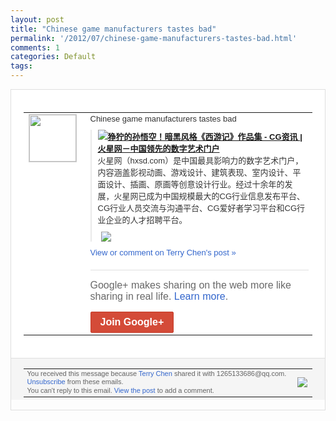 ```yaml
---
layout: post
title: "Chinese game manufacturers tastes bad"
permalink: '/2012/07/chinese-game-manufacturers-tastes-bad.html'
comments: 1
categories: Default
tags: 
---
```

<div style="border:solid 1px #dfdfdf;color:#686868;font:13px Arial"><div style="background-color:#fff;padding:20px;"><table cellpadding="0" cellspacing="0"><tr><td style="padding-right:15px;vertical-align:top"><a href="https://plus.google.com/_/notifications/emlink?emrecipient=109554455967099403328&amp;emid=COibooy7m7ECFcqzNAodUF4AAA&amp;path=%2F108643996575278738906&amp;dt=1342347762246&amp;uob=8"><img height="75" src="https://lh3.googleusercontent.com/-KKRGTyJ5Bl0/AAAAAAAAAAI/AAAAAAAAEEY/jllxqER5dCk/s75-c-k-a/photo.jpg" style="border:solid 1px #cccccc;" width="75"/></a></td><td style="width:578px;color:#333;font:13px Arial;vertical-align:top;"><div style="padding-bottom:10px">Chinese game manufacturers tastes bad</div><div style="margin-bottom:10px;padding-left:10px; border-left:2px solid #EAEAEA"><span style="margin-right:5px"><a href="http://news.hxsd.com/CG-art/201203/648211.html" style="zSoyz"><img border="0" src="https://images3-focus-opensocial.googleusercontent.com/gadgets/proxy?url=https://s2.googleusercontent.com/s2/favicons?domain%3Dnews.hxsd.com&amp;container=focus&amp;gadget=a&amp;rewriteMime=image/*&amp;refresh=31536000&amp;resize_h=16"/><span style="font-weight:bold">狰狞的孙悟空！暗黑风格《西游记》作品集 - CG资讯 | 火星网－中国领先的数字艺术门户</span></a><div style="padding-bottom:10px">火星网（hxsd.com）是中国最具影响<wbr/>力的数字艺术门户，内容涵盖影视动画、游戏<wbr/>设计、建筑表现、室内设计、平面设计、插画<wbr/>、原画等创意设计行业。经过十余年的发展，<wbr/>火星网已成为中国规模最大的CG行业信息发<wbr/>布平台、CG行业人员交流与沟通平台、CG<wbr/>爱好者学习平台和CG行业企业的人才招聘平<wbr/>台。</div></span><span style="margin-right:5px"><a href="https://plus.google.com/_/notifications/emlink?emrecipient=109554455967099403328&amp;emid=COibooy7m7ECFcqzNAodUF4AAA&amp;path=%2F108643996575278738906%2Fposts%2FgLQoLgSzNZC%3Fgpinv%3DAMIXal9dxLZcpchSGOQ1floRRwWP0J9KY2ix22sq1OWYxkYGRT1bBmkcvzAyvopCYzPzikKBaqVteoI6m6kOAnen7CDy6UmhtNSlS50EbNz4vP8JigR8wog&amp;dt=1342347762246&amp;uob=8" style="zSoyz;"><img border="0" src="https://images1-focus-opensocial.googleusercontent.com/gadgets/proxy?url=http://img8.cache.hxsd.com/news/2012/03/21/201203211115383873.jpg&amp;container=focus&amp;gadget=a&amp;rewriteMime=image/*&amp;refresh=31536000&amp;resize_h=120" style="max-height:200px;max-width:275px"/></a></span></div><a href="https://plus.google.com/_/notifications/emlink?emrecipient=109554455967099403328&amp;emid=COibooy7m7ECFcqzNAodUF4AAA&amp;path=%2F108643996575278738906%2Fposts%2FgLQoLgSzNZC%3Fgpinv%3DAMIXal9dxLZcpchSGOQ1floRRwWP0J9KY2ix22sq1OWYxkYGRT1bBmkcvzAyvopCYzPzikKBaqVteoI6m6kOAnen7CDy6UmhtNSlS50EbNz4vP8JigR8wog&amp;dt=1342347762246&amp;uob=8" style="color:#3366CC;text-decoration:none;">View or comment on Terry Chen's post »</a><div style="margin-top:20px;border-top:solid 1px #dfdfdf"><div style="padding:15px 0;color:#686868;font:16px Arial;">Google+ makes sharing on the web more like sharing in real life. <a href="http://www.google.com/+/learnmore/" style="color:#3366CC;text-decoration:none;">Learn more</a>.</div><a href="https://plus.google.com/_/notifications/emlink?emrecipient=109554455967099403328&amp;emid=COibooy7m7ECFcqzNAodUF4AAA&amp;path=%2F%3Fgpinv%3DAMIXal9dxLZcpchSGOQ1floRRwWP0J9KY2ix22sq1OWYxkYGRT1bBmkcvzAyvopCYzPzikKBaqVteoI6m6kOAnen7CDy6UmhtNSlS50EbNz4vP8JigR8wog&amp;dt=1342347762246&amp;uob=8" style="display:inline-block;padding:7px 15px;background-color:#d44b38; color:#fff;font-size:16px; font-weight:bold;border-radius:2px;-webkit-border-radius:2px; -moz-border-radius:2px;border:solid 1px #c43b28; white-space:nowrap;text-decoration:none">Join Google+</a></div></td></tr></table></div><div style="border-top:solid 1px #dfdfdf;padding:0 20px; background-color:#f5f5f5"><table cellpadding="0" cellspacing="0" style="height:50px"><tbody><tr><td style="vertical-align:middle;width:100%; color:#636363;font:11px Arial; line-height:120%">You received this message because <a href="https://plus.google.com/_/notifications/emlink?emrecipient=109554455967099403328&amp;emid=COibooy7m7ECFcqzNAodUF4AAA&amp;path=%2F108643996575278738906%3Fgpinv%3DAMIXal9dxLZcpchSGOQ1floRRwWP0J9KY2ix22sq1OWYxkYGRT1bBmkcvzAyvopCYzPzikKBaqVteoI6m6kOAnen7CDy6UmhtNSlS50EbNz4vP8JigR8wog&amp;dt=1342347762246&amp;uob=8" style="color:#3366CC;text-decoration:none;">Terry Chen</a> shared it with 1265133686@qq.com. <a href="https://plus.google.com/_/notifications/emlink?emrecipient=109554455967099403328&amp;emid=COibooy7m7ECFcqzNAodUF4AAA&amp;path=%2F_%2Fnonplus%2Femailsettings%3Fgpinv%3DAMIXal9dxLZcpchSGOQ1floRRwWP0J9KY2ix22sq1OWYxkYGRT1bBmkcvzAyvopCYzPzikKBaqVteoI6m6kOAnen7CDy6UmhtNSlS50EbNz4vP8JigR8wog%26est%3DADH5u8VT1_At14Lw-uCG5ZamjpASPibMIGqUK0ZhhQNhtaLMR7SQ323ijPFmigy8Fm4P-ZKkF1MTwOMZOtdPPR5U0X5Y0WI_NV0K1dFk92wx4hRwbxrJzNvvZgQqQOHyFa6AeTfR9aqB&amp;dt=1342347762246&amp;uob=8" style="color:#3366CC;text-decoration:none;">Unsubscribe</a> from these emails.<br/>You can't reply to this email. <a href="https://plus.google.com/_/notifications/emlink?emrecipient=109554455967099403328&amp;emid=COibooy7m7ECFcqzNAodUF4AAA&amp;path=%2F108643996575278738906%2Fposts%2FgLQoLgSzNZC%3Fgpinv%3DAMIXal9dxLZcpchSGOQ1floRRwWP0J9KY2ix22sq1OWYxkYGRT1bBmkcvzAyvopCYzPzikKBaqVteoI6m6kOAnen7CDy6UmhtNSlS50EbNz4vP8JigR8wog&amp;dt=1342347762246&amp;uob=8" style="color:#3366CC;text-decoration:none;">View the post</a> to add a comment.<br/></td><td><img src="https://ssl.gstatic.com/s2/oz/images/notifications/logo/google-plus-6617a72bb36cc548861652780c9e6ff1.png"/></td></tr></tbody></table></div></div>